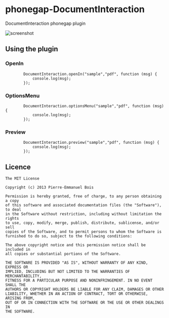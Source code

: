 phonegap-DocumentInteraction
============================

DocumentInteraction phonegap plugin

![screenshot](https://raw.github.com/pebois/phonegap-plugin-DocumentInteraction/master/sample.png)

## Using the plugin ##

### OpenIn ###
```
        DocumentInteraction.openIn("sample","pdf", function (msg) {
            console.log(msg);
        });
```

### OptionsMenu ###
```
        DocumentInteraction.optionsMenu("sample","pdf", function (msg) {
            console.log(msg);
        });
```

### Preview ###
```
        DocumentInteraction.preview("sample","pdf", function (msg) {
            console.log(msg);
        });
```

## Licence ##
```
The MIT License

Copyright (c) 2013 Pierre-Emmanuel Bois

Permission is hereby granted, free of charge, to any person obtaining a copy
of this software and associated documentation files (the "Software"), to deal
in the Software without restriction, including without limitation the rights
to use, copy, modify, merge, publish, distribute, sublicense, and/or sell
copies of the Software, and to permit persons to whom the Software is
furnished to do so, subject to the following conditions:

The above copyright notice and this permission notice shall be included in
all copies or substantial portions of the Software.

THE SOFTWARE IS PROVIDED "AS IS", WITHOUT WARRANTY OF ANY KIND, EXPRESS OR
IMPLIED, INCLUDING BUT NOT LIMITED TO THE WARRANTIES OF MERCHANTABILITY,
FITNESS FOR A PARTICULAR PURPOSE AND NONINFRINGEMENT. IN NO EVENT SHALL THE
AUTHORS OR COPYRIGHT HOLDERS BE LIABLE FOR ANY CLAIM, DAMAGES OR OTHER
LIABILITY, WHETHER IN AN ACTION OF CONTRACT, TORT OR OTHERWISE, ARISING FROM,
OUT OF OR IN CONNECTION WITH THE SOFTWARE OR THE USE OR OTHER DEALINGS IN
THE SOFTWARE.
```
